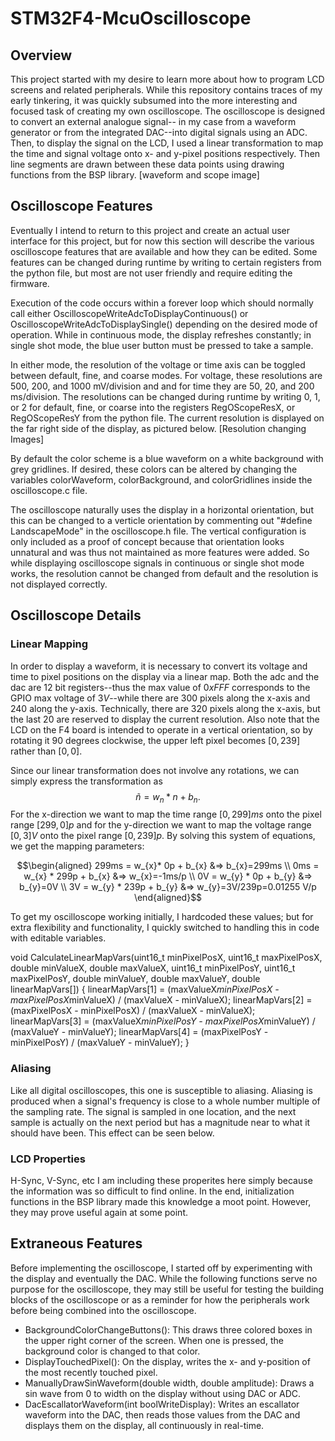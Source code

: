 # STM32F4-McuOscilloscope
## Overview
This project started with my desire to learn more about how to program LCD screens and related peripherals. While this repository contains traces of my early tinkering, it was quickly subsumed into the more interesting and focused task of creating my own oscilloscope. The oscilloscope is designed to convert an external analogue signal-- in my case from a waveform generator or from the integrated DAC--into digital signals using an ADC. Then, to display the signal on the LCD, I used a linear transformation to map the time and signal voltage onto x- and y-pixel positions respectively. Then line segments are drawn between these data points using drawing functions from the BSP library. 
[waveform and scope image]

## Oscilloscope Features
Eventually I intend to return to this project and create an actual user interface for this project, but for now this section will describe the various oscilloscope features that are available and how they can be edited. Some features can be changed during runtime by writing to certain registers from the python file, but most are not user friendly and require editing the firmware. 

Execution of the code occurs within a forever loop which should normally call either OscilloscopeWriteAdcToDisplayContinuous() or OscilloscopeWriteAdcToDisplaySingle() depending on the desired mode of operation. While in continuous mode, the display refreshes constantly; in single shot mode, the blue user button must be pressed to take a sample. 

In either mode, the resolution of the voltage or time axis can be toggled between default, fine, and coarse modes. For voltage, these resolutions are 500, 200, and 1000 mV/division and and for time they are 50, 20, and 200 ms/division. The resolutions can be changed during runtime by writing 0, 1, or 2 for default, fine, or coarse into the registers RegOScopeResX, or RegOScopeResY from the python file. The current resolution is displayed on the far right side of the display, as pictured below.
[Resolution changing Images]

By default the color scheme is a blue waveform on a white background with grey gridlines. If desired, these colors can be altered by changing the variables colorWaveform, colorBackground, and colorGridlines inside the oscilloscope.c file. 

The oscilloscope naturally uses the display in a horizontal orientation, but this can be changed to a verticle orientation by commenting out "#define LandscapeMode" in the oscilloscope.h file. The vertical configuration is only included as a proof of concept because that orientation looks unnatural and was thus not maintained as more features were added. So while displaying oscilloscope signals in continuous or single shot mode works, the resolution cannot be changed from default and the resolution is not displayed correctly.



## Oscilloscope Details
### Linear Mapping

In order to display a waveform, it is necessary to convert its voltage and time to pixel positions on the display via a linear map. Both the adc and the dac are 12 bit registers--thus the max value of $0xFFF$ corresponds to the GPIO max voltage of $3 V$--while there are 300 pixels along the x-axis and 240 along the y-axis. Technically, there are 320 pixels along the x-axis, but the last 20 are reserved to display the current resolution. Also note that the LCD on the F4 board is intended to operate in a vertical orientation, so by rotating it 90 degrees clockwise, the upper left pixel becomes $[0, 239]$ rather than $[0, 0].$ 

Since our linear transformation does not involve any rotations, we can simply express the transformation as $$ñ = w_n * n + b_n.$$ 
For the x-direction we want to map the time range $[0, 299]ms$ onto the pixel range $[299, 0]p$ and for the y-direction we want to map the voltage range $[0, 3]V$ onto the pixel range $[0, 239]p.$ By solving this system of equations, we get the mapping parameters:

$$\begin{aligned} 
299ms = w_{x}* 0p + b_{x}     &⇒ b_{x}=299ms  \\
0ms   = w_{x} * 299p + b_{x}  &⇒ w_{x}=-1ms/p  \\
0V    = w_{y} * 0p + b_{y}    &⇒ b_{y}=0V  \\
3V    = w_{y} * 239p + b_{y}  &⇒ w_{y}=3V/239p=0.01255 V/p
\end{aligned}$$

To get my oscilloscope working initially, I hardcoded these values; but for extra flexibility and functionality, I quickly switched to handling this in code with editable variables.

void CalculateLinearMapVars(uint16_t minPixelPosX, uint16_t maxPixelPosX, double minValueX, double maxValueX, uint16_t minPixelPosY, uint16_t maxPixelPosY, double minValueY, double maxValueY, double linearMapVars[])
{
	linearMapVars[1] = (maxValueX*minPixelPosX - maxPixelPosX*minValueX) / (maxValueX - minValueX);
	linearMapVars[2] = (maxPixelPosX - minPixelPosX)                     / (maxValueX - minValueX);
	linearMapVars[3] = (maxValueX*minPixelPosY - maxPixelPosX*minValueY) / (maxValueY - minValueY);
	linearMapVars[4] = (maxPixelPosY - minPixelPosY)                     / (maxValueY - minValueY);
}


### Aliasing
Like all digital oscilloscopes, this one is susceptible to aliasing. Aliasing is produced when a signal's frequency is close to a whole number multiple of the sampling rate. The signal is sampled in one location, and the next sample is actually on the next period but has a magnitude near to what it should have been. This effect can be seen below. 

### LCD Properties
H-Sync, V-Sync, etc
I am including these properites here simply because the information was so difficult to find online. In the end, initialization functions in the BSP library made this knowledge a moot point. However, they may prove useful again at some point. 

## Extraneous Features
Before implementing the oscilloscope, I started off by experimenting with the display and eventually the DAC. While the following functions serve no purpose for the oscilloscope, they may still be useful for testing the building blocks of the oscilloscope or as a reminder for how the peripherals work before being combined into the oscilloscope. 

 - BackgroundColorChangeButtons(): This draws three colored boxes in the upper right corner of the screen. When one is pressed, the background color is changed to that color.
 - DisplayTouchedPixel(): On the display, writes the x- and y-position of the most recently touched pixel.
 - ManuallyDrawSinWaveform(double width, double amplitude): Draws a sin wave from 0 to width on the display without using DAC or ADC.
 - DacEscallatorWaveform(int boolWriteDisplay): Writes an escallator waveform into the DAC, then reads those values from the DAC and displays them on the display, all continuously in real-time.
